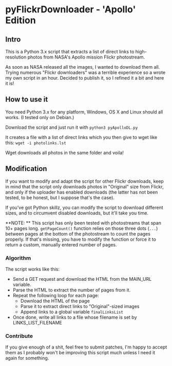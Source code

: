 # pyFlickrDownloader - 'Apollo' Edition

## Intro

This is a Python 3.x script that extracts a list of direct links to high-resolution photos from NASA's Apollo mission Flickr photostream.

As soon as NASA released all the images, I wanted to download them all. Trying numerous "Flickr downloaders" was a terrible experience so a wrote my own script in an hour. Decided to publish it, so I refined it a bit and here it is!

## How to use it

You need Python 3.x for any platform, Windows, OS X and Linux should all works. (I tested only on Debian.)

Download the script and just run it with `python3 pyApolloDL.py`

It creates a file with a list of direct links which you then give to wget like this: `wget -i photolinks.lst`

Wget downloads all photos in the same folder and voila!


## Modification

If you want to modify and adapt the script for other Flickr downloads, keep in mind that the script only downloads photos in "Original" size from Flickr, and only if the uploader has enabled downloads (the latter has not been tested, to be honest, but I suppose that's the case).

If you've got Python skillz, you can modify the script to download different sizes, and to circumvent disabled downloads, but it'll take you time.

**NOTE: ** This script has only been tested with photostreams that span 10+ pages long. `getPageCount()` function relies on those three dots (`...`) between pages at the bottom of the photostream to count the pages properly. If that's missing, you have to modify the function or force it to return a custom, manually entered number of pages.


### Algorithm

The script works like this:

 - Send a GET request and download the HTML from the MAIN_URL variable.
 - Parse the HTML to extract the number of pages from it.
 - Repeat the following loop for each page:
 	- Download the HTML of the page
 	- Parse it to extract direct links to "Original"-sized images
 	- Append links to a global variable `finalLinksList`
 - Once done, write all links to a file whose filename is set by LINKS_LIST_FILENAME

### Contribute

If you give enough of a shit, feel free to submit patches, I'm happy to accept them as I probably won't be improving this script much unless I need it again for something.
